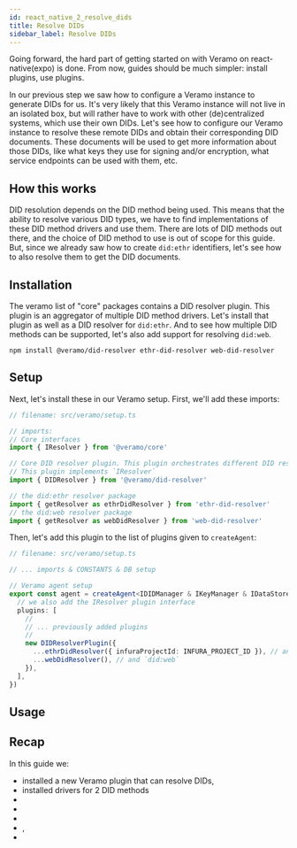 ```yaml
---
id: react_native_2_resolve_dids
title: Resolve DIDs
sidebar_label: Resolve DIDs
---
```


Going forward, the hard part of getting started on with Veramo on react-native(expo) is done.
From now, guides should be much simpler: install plugins, use plugins.

In our previous step we saw how to configure a Veramo instance to generate DIDs for us. It's very likely that this
Veramo instance will not live in an isolated box, but will rather have to work with other (de)centralized systems, which
use their own DIDs.
Let's see how to configure our Veramo instance to resolve these remote DIDs and obtain their corresponding DID
documents. These documents will be used to get more information about those DIDs, like what keys they use for signing
and/or encryption, what service endpoints can be used with them, etc.

## How this works

DID resolution depends on the DID method being used. This means that the ability to resolve various DID types, we have
to find implementations of these DID method drivers and use them.
There are lots of DID methods out there, and the choice of DID method to use is out of scope for this guide. But, since
we already saw how to create `did:ethr` identifiers, let's see how to also resolve them to get the DID documents.

## Installation

The veramo list of "core" packages contains a DID resolver plugin. This plugin is an aggregator of multiple DID method
drivers. Let's install that plugin as well as a DID resolver for `did:ethr`. And to see how multiple DID methods can be
supported, let's also add support for resolving `did:web`.

`npm install @veramo/did-resolver ethr-did-resolver web-did-resolver`

## Setup

Next, let's install these in our Veramo setup. First, we'll add these imports:

```ts
// filename: src/veramo/setup.ts

// imports:
// Core interfaces
import { IResolver } from '@veramo/core'

// Core DID resolver plugin. This plugin orchestrates different DID resolver drivers to resolve the corresponding DID Documents for the given DIDs.
// This plugin implements `IResolver`
import { DIDResolver } from '@veramo/did-resolver'

// the did:ethr resolver package
import { getResolver as ethrDidResolver } from 'ethr-did-resolver'
// the did:web resolver package
import { getResolver as webDidResolver } from 'web-did-resolver'
```

Then, let's add this plugin to the list of plugins given to `createAgent`:

```ts
// filename: src/veramo/setup.ts

// ... imports & CONSTANTS & DB setup

// Veramo agent setup
export const agent = createAgent<IDIDManager & IKeyManager & IDataStore & IDataStoreORM & IResolver>({
  // we also add the IResolver plugin interface
  plugins: [
    //
    // ... previously added plugins
    //
    new DIDResolverPlugin({
      ...ethrDidResolver({ infuraProjectId: INFURA_PROJECT_ID }), // and set it up to support `did:ethr`
      ...webDidResolver(), // and `did:web`
    }),
  ],
})
```

## Usage

## Recap

In this guide we:

- installed a new Veramo plugin that can resolve DIDs,
- installed drivers for 2 DID methods
-
-
-
- ,
-
